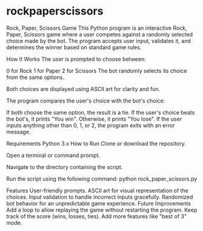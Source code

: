 # rockpaperscissors
Rock, Paper, Scissors Game
This Python program is an interactive Rock, Paper, Scissors game where a user competes against a randomly selected choice made by the bot. The program accepts user input, validates it, and determines the winner based on standard game rules.

How It Works
The user is prompted to choose between:

0 for Rock
1 for Paper
2 for Scissors
The bot randomly selects its choice from the same options.

Both choices are displayed using ASCII art for clarity and fun.

The program compares the user's choice with the bot's choice:

If both choose the same option, the result is a tie.
If the user's choice beats the bot's, it prints "You win".
Otherwise, it prints "You lose".
If the user inputs anything other than 0, 1, or 2, the program exits with an error message.


Requirements
Python 3.x
How to Run
Clone or download the repository.

Open a terminal or command prompt.

Navigate to the directory containing the script.

Run the script using the following command:
python rock_paper_scissors.py

Features
User-friendly prompts.
ASCII art for visual representation of the choices.
Input validation to handle incorrect inputs gracefully.
Randomized bot behavior for an unpredictable game experience.
Future Improvements
Add a loop to allow replaying the game without restarting the program.
Keep track of the score (wins, losses, ties).
Add more features like "best of 3" mode.

